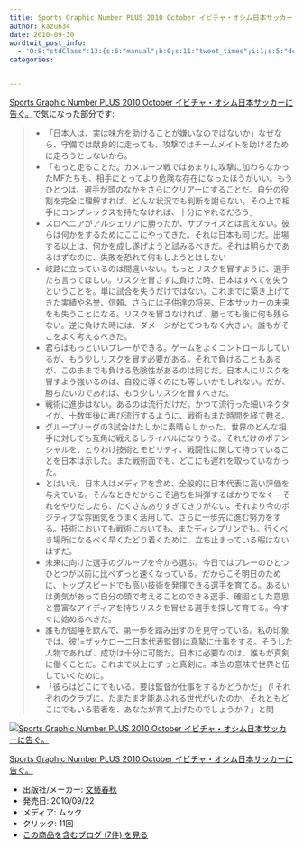 ```yaml
---
title: Sports Graphic Number PLUS 2010 October イビチャ・オシム日本サッカーに告ぐ。で気になった部分
author: kazu634
date: 2010-09-30
wordtwit_post_info:
  - 'O:8:"stdClass":13:{s:6:"manual";b:0;s:11:"tweet_times";i:1;s:5:"delay";i:0;s:7:"enabled";i:1;s:10:"separation";s:2:"60";s:7:"version";s:3:"3.7";s:14:"tweet_template";b:0;s:6:"status";i:2;s:6:"result";a:0:{}s:13:"tweet_counter";i:2;s:13:"tweet_log_ids";a:1:{i:0;i:5353;}s:9:"hash_tags";a:0:{}s:8:"accounts";a:1:{i:0;s:7:"kazu634";}}'
categories:


---
```

<div class="section">
<p>
<a href="http://d.hatena.ne.jp/asin/4160081649" onclick="__gaTracker('send', 'event', 'outbound-article', 'http://d.hatena.ne.jp/asin/4160081649', 'Sports Graphic Number PLUS 2010 October イビチャ・オシム日本サッカーに告ぐ。');">Sports Graphic Number PLUS 2010 October イビチャ・オシム日本サッカーに告ぐ。</a>で気になった部分です:
</p>
  
<blockquote>
<ul>
<li>
        「日本人は、実は味方を助けることが嫌いなのではないか」なぜなら、守備では献身的に走っても、攻撃ではチームメイトを助けるために走ろうとしないから。
</li>
<li>
        「もっと走ることだ。カメルーン戦ではあまりに攻撃に加わらなかったMFたちも、相手にとってより危険な存在になったほうがいい。もうひとつは、選手が頭のなかをさらにクリアーにすることだ。自分の役割を完全に理解すれば、どんな状況でも判断を謝らない。その上で相手にコンプレックスを持たなければ、十分にやれるだろう」
</li>
<li>
        スロベニアがアルジェリアに勝ったが、サプライズとは言えない。彼らは何かをするためにここにやってきた。それは日本も同じだ。出場する以上は、何かを成し遂げようと試みるべきだ。それは明らかであるはずなのに、失敗を恐れて何もしようとはしない
</li>
<li>
        岐路に立っているのは間違いない。もっとリスクを冒すように、選手たち言ってほしい。リスクを冒さずに負けた時、日本はすべてを失うということを。単に試合を失うだけではない。これまでに築き上げてきた実績や名誉、信頼、さらには子供達の将来、日本サッカーの未来をも失うことになる。リスクを冒さなければ、勝っても後に何も残らない。逆に負けた時には、ダメージがとてつもなく大きい。誰もがそこをよく考えるべきだ。
</li>
<li>
        君らはもっといいプレーができる。ゲームをよくコントロールしているが、もう少しリスクを冒す必要がある。それで負けることもあるが、このままでも負ける危険性があるのは同じだ。日本人にリスクを冒すよう強いるのは、自殺に導くのにも等しいかもしれない。だが、勝ちたいのであれば、もう少しリスクを冒すべきだ。
</li>
<li>
        戦術に進歩はない。あるのは流行だけだ。かつて流行った細いネクタイが、十数年後に再び流行するように、戦術もまた時間を経て甦る。
</li>
<li>
        グループリーグの3試合はたしかに素晴らしかった。世界のどんな相手に対しても互角に戦えるしライバルになりうる。それだけのポテンシャルを、とりわけ技術とモビリティ、戦闘性に関して持っていることを日本は示した。また戦術面でも、どこにも遅れを取っていなかった。
</li>
<li>
        とはいえ、日本人はメディアを含め、全般的に日本代表に高い評価を与えている。そんなときだからこそ過ちを糾弾するばかりでなく &#8211; それをやりだしたら、たくさんありすぎてきりがない。それより今のポジティブな雰囲気をうまく活用して、さらに一歩先に進む努力をする。技術においても戦術においても、またディシプリンでも。行くべき場所になるべく早くたどり着くために、立ち止まっている暇はないはずだ。
</li>
<li>
        未来に向けた選手のグループを今から選ぶ。今日ではプレーのひとつひとつが以前に比べずっと速くなっている。だからこそ明日のために、トップスピードでも高い技術を発揮できる選手を育てる。あるいは勇気があって自分の頭で考えることのできる選手、確固とした意思と豊富なアイディアを持ちリスクを冒せる選手を探して育てる。今すぐに始めるべきだ。
</li>
<li>
        誰もが固唾を飲んで、第一歩を踏み出すのを見守っている。私の印象では、彼(=ザッケローニ日本代表監督)は真摯に仕事をする。そうした人物であれば、成功は十分に可能だ。日本に必要なのは、誰もが真剣に働くことだ。これまで以上にずっと真剣に。本当の意味で世界と伍していくために。
</li>
<li>
        「彼らはどこにでもいる。要は監督が仕事をするかどうかだ」 (「それぞれのクラブに、たまたま才能あふれる世代がいたのか、それともどこにでもいる若者を、あなたが育て上げたのでしょうか？」と問
</li>
</ul>
</blockquote>
  
<div class="hatena-asin-detail">
<a href="http://www.amazon.co.jp/dp/4160081649/?tag=hatena_st1-22&ascsubtag=d-7ibv" onclick="__gaTracker('send', 'event', 'outbound-article', 'http://www.amazon.co.jp/dp/4160081649/?tag=hatena_st1-22&ascsubtag=d-7ibv', '');"><img src="https://images-na.ssl-images-amazon.com/images/I/51V6mL7n2NL._SL160_.jpg" class="hatena-asin-detail-image" alt="Sports Graphic Number PLUS 2010 October イビチャ・オシム日本サッカーに告ぐ。" title="Sports Graphic Number PLUS 2010 October イビチャ・オシム日本サッカーに告ぐ。" /></a></p> 
    
<div class="hatena-asin-detail-info">
<p class="hatena-asin-detail-title">
<a href="http://www.amazon.co.jp/dp/4160081649/?tag=hatena_st1-22&ascsubtag=d-7ibv" onclick="__gaTracker('send', 'event', 'outbound-article', 'http://www.amazon.co.jp/dp/4160081649/?tag=hatena_st1-22&ascsubtag=d-7ibv', 'Sports Graphic Number PLUS 2010 October イビチャ・オシム日本サッカーに告ぐ。');">Sports Graphic Number PLUS 2010 October イビチャ・オシム日本サッカーに告ぐ。</a>
</p>
      
<ul>
<li>
<span class="hatena-asin-detail-label">出版社/メーカー:</span> <a href="http://d.hatena.ne.jp/keyword/%CA%B8%E9%BA%BD%D5%BD%A9" onclick="__gaTracker('send', 'event', 'outbound-article', 'http://d.hatena.ne.jp/keyword/%CA%B8%E9%BA%BD%D5%BD%A9', '文藝春秋');" class="keyword">文藝春秋</a>
</li>
<li>
<span class="hatena-asin-detail-label">発売日:</span> 2010/09/22
</li>
<li>
<span class="hatena-asin-detail-label">メディア:</span> ムック
</li>
<li>
<span class="hatena-asin-detail-label">クリック</span>: 11回
</li>
<li>
<a href="http://d.hatena.ne.jp/asin/4160081649" onclick="__gaTracker('send', 'event', 'outbound-article', 'http://d.hatena.ne.jp/asin/4160081649', 'この商品を含むブログ (7件) を見る');" target="_blank">この商品を含むブログ (7件) を見る</a>
</li>
</ul>
</div>
    
<div class="hatena-asin-detail-foot">
</div>
</div>
</div>
